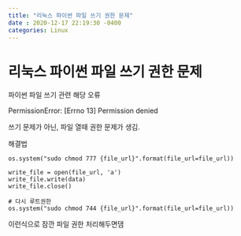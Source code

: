 ```yaml
---
title: "리눅스 파이썬 파일 쓰기 권한 문제"
date : 2020-12-17 22:19:30 -0400
categories: Linux
---
```


# 리눅스 파이썬 파일 쓰기 권한 문제 


파이썬 파일 쓰기 관련 해당 오류

PermissionError: [Errno 13] Permission denied

쓰기 문제가 아닌, 파일 열때 권한 문제가 생김.

해결법

```
os.system("sudo chmod 777 {file_url}".format(file_url=file_url))

write_file = open(file_url, 'a')
write_file.write(data)
write_file.close()

# 다시 루트권한
os.system("sudo chmod 744 {file_url}".format(file_url=file_url))
```

이런식으로 잠깐 파일 권한 처리해두면댐
